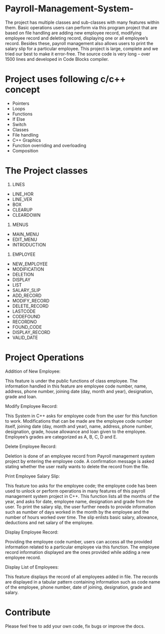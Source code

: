 # Payroll-Management-System-
The project has multiple classes and sub-classes with many features within them. Basic operations users can perform via this program project that are based on file handling are adding new employee record, modifying employee record and deleting record, displaying one or all employee’s record. Besides these, payroll management also allows users to print the salary slip for a particular employee. This project is large, complete and we tried our best to make it error-free. The source code is very long – over 1500 lines and developed in Code Blocks compiler.

# Project uses following c/c++ concept 
- Pointers
- Loops
- Functions
- If Else
- Switch
- Classes
- File handling
- C++ Graphics
- Function overriding and overloading
- Composition

# The Project classes
1. LINES
 * LINE_HOR
 * LINE_VER
 * BOX
 * CLEARUP
 * CLEARDOWN

1. MENUS
 * MAIN_MENU
 * EDIT_MENU
 * INTRODUCTION

1. EMPLOYEE
 * NEW_EMPLOYEE
 * MODIFICATION
 * DELETION
 * DISPLAY
 * LIST
 * SALARY_SLIP
 * ADD_RECORD   
 * MODIFY_RECORD
 * DELETE_RECORD
 * LASTCODE
 * CODEFOUND
 * RECORDNO
 * FOUND_CODE
 * DISPLAY_RECORD
 * VALID_DATE

# Project Operations
Addition of New Employee:  

This feature is under the public functions of class employee. The information handled in this feature are employee code number, name, address, phone number, joining date (day, month and year), designation, grade and loan.

Modify Employee Record: 

  This System in C++ asks for employee code from the user for this function to work. Modifications that can be made are the employee code number itself, joining date (day, month and year), name, address, phone number, designation, grade, house allowance and loan given to the employee. Employee’s grades are categorized as A, B, C, D and E.

Delete Employee Record: 

  Deletion is done of an employee record from Payroll management system project by entering the employee code. A confirmation message is asked stating whether the user really wants to delete the record from the file.

Print Employee Salary Slip:
  
  This feature too asks for the employee code; the employee code has been used to unlock or perform operations in many features of this payroll management system project in C++. This function lists all the months of the year, and asks for date, employee name, designation and grade from the user. To print the salary slip, the user further needs to provide information such as number of days worked in the month by the employee and the number of hours worked over time. The slip enlists basic salary, allowance, deductions and net salary of the employee.

Display Employee Record:

 Providing the employee code number, users can access all the provided information related to a particular employee via this function. The employee record information displayed are the ones provided while adding a new employee record.

Display List of Employees:

  This feature displays the record of all employees added in file. The records are displayed in a tabular pattern containing information such as code name of the employee, phone number, date of joining, designation, grade and salary.

# Contribute

Please feel free to add your own code, fix bugs or improve the docs.
